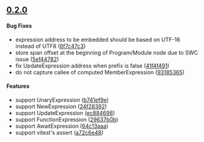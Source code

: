 ## [0.2.0](https://github.com/twada/power-assert-monorepo/releases/tag/swc-plugin-power-assert-v0.2.0)

#### Bug Fixes

  * expression address to be embedded should be based on UTF-16 instead of UTF8 ([6f7c47c3](https://github.com/twada/power-assert-monorepo/commit/6f7c47c30780c79e8ff57b44982d89f1f83b4423))
  * store span offset at the beginning of Program/Module node due to SWC issue ([5ef44782](https://github.com/twada/power-assert-monorepo/commit/5ef447829786dd8db3525114fcdd272120b5717f))
  * fix UpdateExpression address when prefix is false ([41f4f491](https://github.com/twada/power-assert-monorepo/commit/41f4f49152ecfc4c9df67123bd3a09de1fa92aa5))
  * do not capture callee of computed MemberExpression ([93185365](https://github.com/twada/power-assert-monorepo/commit/93185365778793d36aaa9ff230f2d113a3c21184))

#### Features

  * support UnaryExpression ([b741ef9e](https://github.com/twada/power-assert-monorepo/commit/b741ef9e31be01d2af0dfdc5fba3c387f80aaf3b))
  * support NewExpression ([24f28392](https://github.com/twada/power-assert-monorepo/commit/24f2839253c6eb677755a08e6a482fed7dd7d38d))
  * support UpdateExpression ([ec884698](https://github.com/twada/power-assert-monorepo/commit/ec8846987c29359f2f59345cbbe88208a30b1ac7))
  * support FunctionExpression ([29637b0b](https://github.com/twada/power-assert-monorepo/commit/29637b0b168636880928bb3a95a2fad59e2e9ba9))
  * support AwaitExpression ([64c13aaa](https://github.com/twada/power-assert-monorepo/commit/64c13aaaf8517ff990ec537c50455378c813641a))
  * support vitest's assert ([a72c6e48](https://github.com/twada/power-assert-monorepo/commit/a72c6e48b24ba270f8586211b3847cc7a09443d3))
